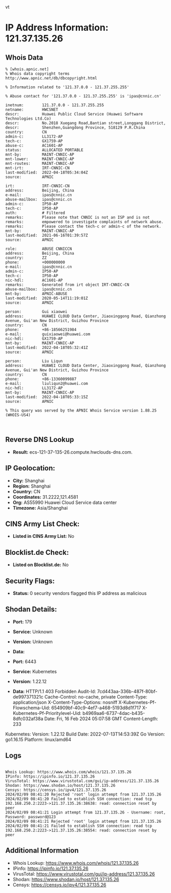 vt
# IP Address Information: 121.37.135.26

## Whois Data
```
% [whois.apnic.net]
% Whois data copyright terms    http://www.apnic.net/db/dbcopyright.html

% Information related to '121.37.0.0 - 121.37.255.255'

% Abuse contact for '121.37.0.0 - 121.37.255.255' is 'ipas@cnnic.cn'

inetnum:        121.37.0.0 - 121.37.255.255
netname:        HWCSNET
descr:          Huawei Public Cloud Service (Huawei Software Technologies Ltd.Co)
descr:          No.2018 Xuegang Road,Bantian street,Longgang District,
descr:          Shenzhen,Guangdong Province, 518129 P.R.China
country:        CN
admin-c:        LL3172-AP
tech-c:         GX1759-AP
abuse-c:        AC1601-AP
status:         ALLOCATED PORTABLE
mnt-by:         MAINT-CNNIC-AP
mnt-lower:      MAINT-CNNIC-AP
mnt-routes:     MAINT-CNNIC-AP
mnt-irt:        IRT-CNNIC-CN
last-modified:  2022-04-18T05:34:04Z
source:         APNIC

irt:            IRT-CNNIC-CN
address:        Beijing, China
e-mail:         ipas@cnnic.cn
abuse-mailbox:  ipas@cnnic.cn
admin-c:        IP50-AP
tech-c:         IP50-AP
auth:           # Filtered
remarks:        Please note that CNNIC is not an ISP and is not
remarks:        empowered to investigate complaints of network abuse.
remarks:        Please contact the tech-c or admin-c of the network.
mnt-by:         MAINT-CNNIC-AP
last-modified:  2021-06-16T01:39:57Z
source:         APNIC

role:           ABUSE CNNICCN
address:        Beijing, China
country:        ZZ
phone:          +000000000
e-mail:         ipas@cnnic.cn
admin-c:        IP50-AP
tech-c:         IP50-AP
nic-hdl:        AC1601-AP
remarks:        Generated from irt object IRT-CNNIC-CN
abuse-mailbox:  ipas@cnnic.cn
mnt-by:         APNIC-ABUSE
last-modified:  2020-05-14T11:19:01Z
source:         APNIC

person:         Gui xiaowei
address:        HUAWEI CLOUD Data Center, Jiaoxinggong Road, Qianzhong Avenue, Gui'an New District, Guizhou Province
country:        CN
phone:          +86-18566251984
e-mail:         guixiaowei@huawei.com
nic-hdl:        GX1759-AP
mnt-by:         MAINT-CNNIC-AP
last-modified:  2022-04-18T05:32:41Z
source:         APNIC

person:         Liu Liqun
address:        HUAWEI CLOUD Data Center, Jiaoxinggong Road, Qianzhong Avenue, Gui'an New District, Guizhou Province
country:        CN
phone:          +86-13360099887
e-mail:         liuliqun2@huawei.com
nic-hdl:        LL3172-AP
mnt-by:         MAINT-CNNIC-AP
last-modified:  2022-04-18T05:33:15Z
source:         APNIC

% This query was served by the APNIC Whois Service version 1.88.25 (WHOIS-US4)



```
## Reverse DNS Lookup
- **Result:** ecs-121-37-135-26.compute.hwclouds-dns.com.

## IP Geolocation:
- **City:** Shanghai
- **Region:** Shanghai
- **Country:** CN
- **Coordinates:** 31.2222,121.4581
- **Org:** AS55990 Huawei Cloud Service data center
- **Timezone:** Asia/Shanghai

## CINS Army List Check:
- **Listed in CINS Army List:** 
No

## Blocklist.de Check:
- **Listed on Blocklist.de:** 
No

## Security Flags:
- **Status:** 0 security vendors flagged this IP address as malicious

## Shodan Details:
- **Port:** 179
- **Service:** Unknown
- **Version:** Unknown
- **Data:** 

- **Port:** 6443
- **Service:** Kubernetes
- **Version:** 1.22.12
- **Data:** HTTP/1.1 403 Forbidden
Audit-Id: 7cd443aa-336b-487f-80bf-de997371321c
Cache-Control: no-cache, private
Content-Type: application/json
X-Content-Type-Options: nosniff
X-Kubernetes-Pf-Flowschema-Uid: 654909bf-40c9-4ef7-a468-5193d8d1f717
X-Kubernetes-Pf-Prioritylevel-Uid: b4969aa6-6737-4dac-b435-8dfc032af38a
Date: Fri, 16 Feb 2024 05:07:58 GMT
Content-Length: 233


Kubernetes:
  Version: 1.22.12
  Build Date: 2022-07-13T14:53:39Z
  Go Version: go1.16.15
  Platform: linux/amd64


## Logs
```

Whois Lookup: https://www.whois.com/whois/121.37.135.26
IPinfo: https://ipinfo.io/121.37.135.26
VirusTotal: https://www.virustotal.com/gui/ip-address/121.37.135.26
Shodan: https://www.shodan.io/host/121.37.135.26
Censys: https://censys.io/ipv4/121.37.135.26
2024/02/09 08:41:20 Rejected 'root' login attempt from 121.37.135.26
2024/02/09 08:41:20 Failed to establish SSH connection: read tcp 192.168.250.2:2223->121.37.135.26:38638: read: connection reset by peer
2024/02/09 08:41:21 Login attempt from 121.37.135.26 - Username: root, Password: password@123
2024/02/09 08:41:21 Rejected 'root' login attempt from 121.37.135.26
2024/02/09 08:41:21 Failed to establish SSH connection: read tcp 192.168.250.2:2223->121.37.135.26:38554: read: connection reset by peer

```
## Additional Information
- Whois Lookup: https://www.whois.com/whois/121.37.135.26
- IPinfo: https://ipinfo.io/121.37.135.26
- VirusTotal: https://www.virustotal.com/gui/ip-address/121.37.135.26
- Shodan: https://www.shodan.io/host/121.37.135.26
- Censys: https://censys.io/ipv4/121.37.135.26

